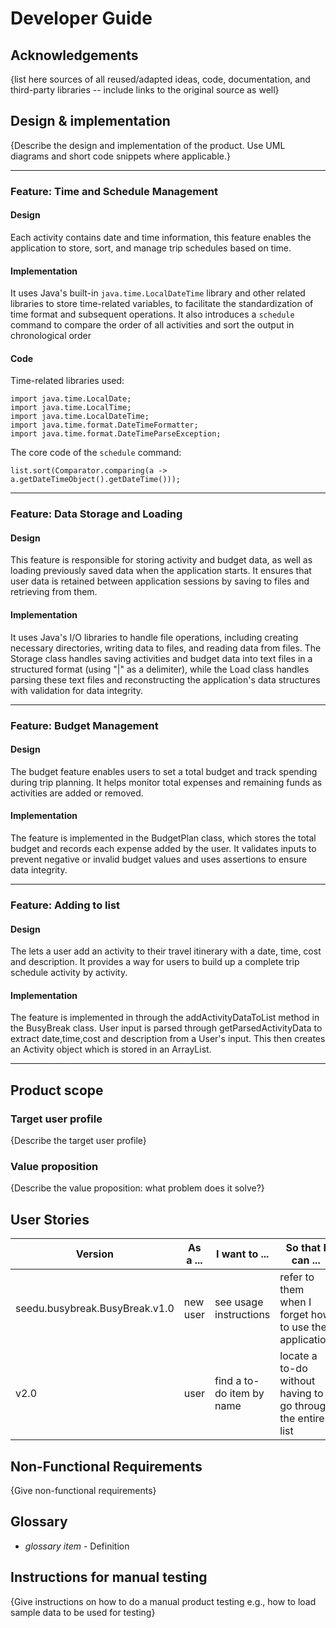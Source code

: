 # Developer Guide

## Acknowledgements

{list here sources of all reused/adapted ideas, code, documentation, and third-party libraries -- include links to the original source as well}

## Design & implementation

{Describe the design and implementation of the product. Use UML diagrams and short code snippets where applicable.}

---
### Feature: Time and Schedule Management
#### Design
Each activity contains date and time information, 
this feature enables the application to store, sort, and manage trip schedules based on time.  

#### Implementation
It uses Java's built-in `java.time.LocalDateTime` library and other related libraries
to store time-related variables, to facilitate the standardization of time format and subsequent operations.
It also introduces a `schedule` command to compare the order of all activities and sort the output in chronological order

#### Code
Time-related libraries used:
```
import java.time.LocalDate;
import java.time.LocalTime;
import java.time.LocalDateTime;
import java.time.format.DateTimeFormatter;
import java.time.format.DateTimeParseException;
```

The core code of the `schedule` command:
```
list.sort(Comparator.comparing(a -> a.getDateTimeObject().getDateTime()));
```
---
### Feature: Data Storage and Loading
#### Design
This feature is responsible for storing activity and budget data, 
as well as loading previously saved data when the application starts.
It ensures that user data is retained between application sessions
by saving to files and retrieving from them.

#### Implementation
It uses Java's I/O libraries to handle file operations, 
including creating necessary directories, writing data to files, and reading data from files.
The Storage class handles saving activities and budget data into text files in a structured format (using "|" as a delimiter), 
while the Load class handles parsing these text files and reconstructing the application's data structures with validation for data integrity.

---

### Feature: Budget Management

#### Design

The budget feature enables users to set a total budget and track spending during trip planning. 
It helps monitor total expenses and remaining funds as activities are added or removed.


#### Implementation

The feature is implemented in the BudgetPlan class, 
which stores the total budget and records each expense added by the user. 
It validates inputs to prevent negative or invalid budget values and uses assertions to ensure data integrity.

---

### Feature: Adding to list

#### Design

The lets a user add an activity to their travel itinerary with a date, time, cost and description.
It provides a way for users to build up a complete trip schedule activity by activity.

#### Implementation

The feature is implemented in through the addActivityDataToList method in the BusyBreak class.
User input is parsed through getParsedActivityData to extract date,time,cost and description from a User's input.
This then creates an Activity object which is stored in an ArrayList.

---

## Product scope
### Target user profile

{Describe the target user profile}

### Value proposition

{Describe the value proposition: what problem does it solve?}

## User Stories

| Version                        | As a ...  | I want to ...             | So that I can ...                                           |
|--------------------------------|-----------|---------------------------|-------------------------------------------------------------|
| seedu.busybreak.BusyBreak.v1.0 | new user  | see usage instructions    | refer to them when I forget how to use the application      |
| v2.0                           | user      | find a to-do item by name | locate a to-do without having to go through the entire list |

## Non-Functional Requirements

{Give non-functional requirements}

## Glossary

* *glossary item* - Definition

## Instructions for manual testing

{Give instructions on how to do a manual product testing e.g., how to load sample data to be used for testing}
